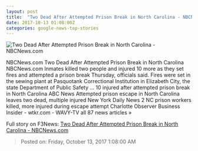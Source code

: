 ```yaml
---
layout: post
title:  "Two Dead After Attempted Prison Break in North Carolina - NBCNews.com"
date: 2017-10-13 01:08:00Z
categories: google-news-top-stories
---
```


![Two Dead After Attempted Prison Break in North Carolina - NBCNews.com](https://media1.s-nbcnews.com/j/newscms/2017_41/2187571/171012-pasquotank-correctional-institute-ac-433p_1f18e978c8c95796094eb0b4b8ab11a3.nbcnews-fp-1200-630.jpg)

NBCNews.com Two Dead After Attempted Prison Break in North Carolina NBCNews.com Inmates killed two people and injured 10 more as they set fires and attempted a prison break Thursday, officials said. Fires were set in the sewing plant at Pasquotank Correctional Institution in Elizabeth City, the state Department of Public Safety ... 10 injured after attempted prison break in North Carolina ABC News Attempted prison escape in North Carolina leaves two dead, multiple injured New York Daily News 2 NC prison workers killed, more injured during escape attempt Charlotte Observer Business Insider - wtkr.com - WAVY-TV all 87 news articles »


Full story on F3News: [Two Dead After Attempted Prison Break in North Carolina - NBCNews.com](http://www.f3nws.com/n/G4zauF)

> Posted on: Friday, October 13, 2017 1:08:00 AM
